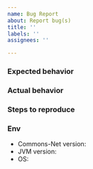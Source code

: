 ```yaml
---
name: Bug Report
about: Report bug(s)
title: ''
labels: ''
assignees: ''

---
```


### Expected behavior

### Actual behavior

### Steps to reproduce

### Env
- Commons-Net version: 
- JVM version: 
- OS:

